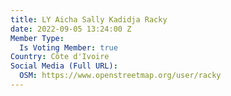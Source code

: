 ```yaml
---
title: LY Aicha Sally Kadidja Racky
date: 2022-09-05 13:24:00 Z
Member Type:
  Is Voting Member: true
Country: Côte d'Ivoire
Social Media (Full URL):
  OSM: https://www.openstreetmap.org/user/racky
---
```


